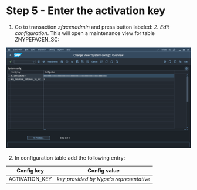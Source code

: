 # Step 5 - Enter the activation key

1. Go to transaction *zfacenadmin* and press button labeled: *2. Edit configuration*. This will open a maintenance view for table ZNYPEFACEN_SC:

![](res/fa-conf.png)

2. In configuration table add the following entry:

|Config key|Config value|
|--|--|
|ACTIVATION_KEY|*key provided by Nype's representative*|



